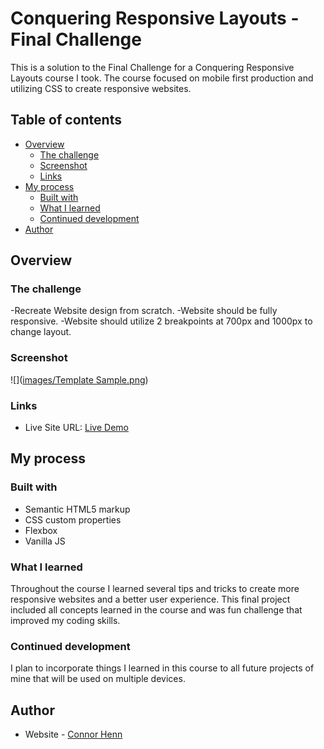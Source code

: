 # Conquering Responsive Layouts - Final Challenge

This is a solution to the Final Challenge for a Conquering Responsive Layouts course I took.  The course focused on mobile first production and utilizing CSS to create responsive websites.

## Table of contents

- [Overview](#overview)
  - [The challenge](#the-challenge)
  - [Screenshot](#screenshot)
  - [Links](#links)
- [My process](#my-process)
  - [Built with](#built-with)
  - [What I learned](#what-i-learned)
  - [Continued development](#continued-development)
- [Author](#author)

## Overview

### The challenge

-Recreate Website design from scratch.
-Website should be fully responsive.
-Website should utilize 2 breakpoints at 700px and 1000px to change layout.

### Screenshot

![]([images/Template Sample.png](https://github.com/hennconnor/Responsive-Course-Final-Challenge/blob/65d557340c478d1be50ef3bb19770c8114776d57/images/Template%20Sample.png))

### Links

- Live Site URL: [Live Demo]()

## My process

### Built with

- Semantic HTML5 markup
- CSS custom properties
- Flexbox
- Vanilla JS

### What I learned

Throughout the course I learned several tips and tricks to create more responsive websites and a better user experience.  This final project included all concepts learned in the course and was fun challenge that improved my coding skills. 

### Continued development

I plan to incorporate things I learned in this course to all future projects of mine that will be used on multiple devices.

## Author

- Website - [Connor Henn](https://www.connorhenn.dev)
